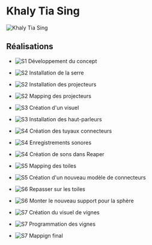 # Khaly Tia Sing

 ![Khaly Tia Sing](khalytia_sing.jpg)

 ## Réalisations
  <!-- Une image par semaine de la réalisation dont tu es le plus fier avec une légende -->

* ![S1 Développement du concept](conception.jpg)

* ![S2 Installation de la serre](construction_serre.jpg)
* ![S2 Installation des projecteurs](projection_install.jpg)
* ![S2 Mapping des projecteurs](mapping.png)

* ![S3 Création d'un visuel](khaly_visuelle.jpg)
* ![S3 Installation des haut-parleurs](khaly_speakers.jpg)

* ![S4 Création des tuyaux connecteurs](connecteurs_piercing.jpg)
* ![S4 Enregistrements sonores](enregistrements.jpg)
* ![S4 Création de sons dans Reaper](sons.png)

* ![S5 Mapping des toiles](mapping_serre.png)
* ![S5 Création d'un nouveau modèle de connecteurs](creer_3d.jpg)

* ![S6 Repasser sur les toiles](vapeur.png)
* ![S6 Monter le nouveau support pour la sphère](construction_sphere.png)

* ![S7 Création du visuel de vignes](creationvines.jpg)
* ![S7 Programmation des vignes](programmationvines.jpg)
* ![S7 Mappign final]()
